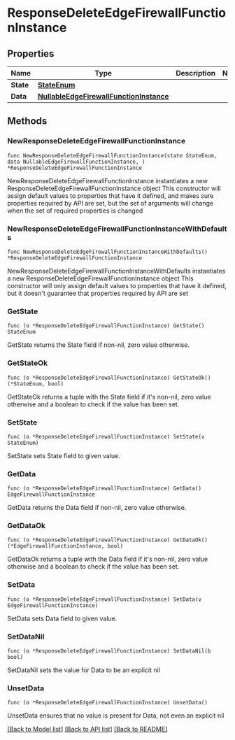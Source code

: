 # ResponseDeleteEdgeFirewallFunctionInstance

## Properties

Name | Type | Description | Notes
------------ | ------------- | ------------- | -------------
**State** | [**StateEnum**](StateEnum.md) |  | 
**Data** | [**NullableEdgeFirewallFunctionInstance**](EdgeFirewallFunctionInstance.md) |  | 

## Methods

### NewResponseDeleteEdgeFirewallFunctionInstance

`func NewResponseDeleteEdgeFirewallFunctionInstance(state StateEnum, data NullableEdgeFirewallFunctionInstance, ) *ResponseDeleteEdgeFirewallFunctionInstance`

NewResponseDeleteEdgeFirewallFunctionInstance instantiates a new ResponseDeleteEdgeFirewallFunctionInstance object
This constructor will assign default values to properties that have it defined,
and makes sure properties required by API are set, but the set of arguments
will change when the set of required properties is changed

### NewResponseDeleteEdgeFirewallFunctionInstanceWithDefaults

`func NewResponseDeleteEdgeFirewallFunctionInstanceWithDefaults() *ResponseDeleteEdgeFirewallFunctionInstance`

NewResponseDeleteEdgeFirewallFunctionInstanceWithDefaults instantiates a new ResponseDeleteEdgeFirewallFunctionInstance object
This constructor will only assign default values to properties that have it defined,
but it doesn't guarantee that properties required by API are set

### GetState

`func (o *ResponseDeleteEdgeFirewallFunctionInstance) GetState() StateEnum`

GetState returns the State field if non-nil, zero value otherwise.

### GetStateOk

`func (o *ResponseDeleteEdgeFirewallFunctionInstance) GetStateOk() (*StateEnum, bool)`

GetStateOk returns a tuple with the State field if it's non-nil, zero value otherwise
and a boolean to check if the value has been set.

### SetState

`func (o *ResponseDeleteEdgeFirewallFunctionInstance) SetState(v StateEnum)`

SetState sets State field to given value.


### GetData

`func (o *ResponseDeleteEdgeFirewallFunctionInstance) GetData() EdgeFirewallFunctionInstance`

GetData returns the Data field if non-nil, zero value otherwise.

### GetDataOk

`func (o *ResponseDeleteEdgeFirewallFunctionInstance) GetDataOk() (*EdgeFirewallFunctionInstance, bool)`

GetDataOk returns a tuple with the Data field if it's non-nil, zero value otherwise
and a boolean to check if the value has been set.

### SetData

`func (o *ResponseDeleteEdgeFirewallFunctionInstance) SetData(v EdgeFirewallFunctionInstance)`

SetData sets Data field to given value.


### SetDataNil

`func (o *ResponseDeleteEdgeFirewallFunctionInstance) SetDataNil(b bool)`

 SetDataNil sets the value for Data to be an explicit nil

### UnsetData
`func (o *ResponseDeleteEdgeFirewallFunctionInstance) UnsetData()`

UnsetData ensures that no value is present for Data, not even an explicit nil

[[Back to Model list]](../README.md#documentation-for-models) [[Back to API list]](../README.md#documentation-for-api-endpoints) [[Back to README]](../README.md)


